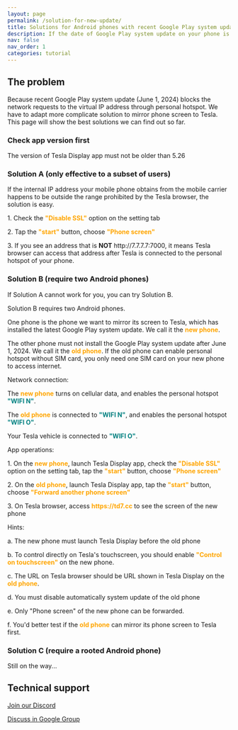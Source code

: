 ```yaml
---
layout: page
permalink: /solution-for-new-update/
title: Solutions for Android phones with recent Google Play system update?
description: If the date of Google Play system update on your phone is later than June 1, 2024, it will be more difficult to mirror your phone screen to Tesla with the Tesla Display app.
nav: false
nav_order: 1
categories: tutorial
---
```

<!-- _pages/solution-for-new-update.md -->

## The problem
<p>Because recent Google Play system update (June 1, 2024) blocks the network requests to the virtual IP address through personal hotspot. We have to adapt more complicate solution to mirror phone screen to Tesla. This page will show the best solutions we can find out so far.</p>

### Check app version first
<p>The version of Tesla Display app must not be older than 5.26</p>

### Solution A (only effective to a subset of users)
<p>If the internal IP address your mobile phone obtains from the mobile carrier happens to be outside the range prohibited by the Tesla browser, the solution is easy.</p>
<p>1. Check the <span style="color: orange"><b>"Disable SSL"</b></span> option on the setting tab</p>
<p>2. Tap the <span style="color: orange"><b>"start"</b></span> button, choose <span style="color: orange"><b>"Phone screen"</b></span></p>
<p>3. If you see an address that is <b>NOT</b> http://7.7.7.7:7000, it means Tesla browser can access that address after Tesla is connected to the personal hotspot of your phone.</p>

### Solution B (require two Android phones)
<p>If Solution A cannot work for you, you can try Solution B.</p>
<p>Solution B requires two Android phones. </p>
<p>One phone is the phone we want to mirror its screen to Tesla, which has installed the latest Google Play system update. We call it the <span style="color: orange"><b>new phone</b></span>.</p>
<p>The other phone must not install the Google Play system update after June 1, 2024. We call it the <span style="color: orange"><b>old phone</b></span>. If the old phone can enable personal hotspot without SIM card, you only need one SIM card on your new phone to access internet.</p>
<p>Network connection:</p>
<p>The <span style="color: orange"><b>new phone</b></span> turns on cellular data, and enables the personal hotspot <span style="color: teal"><b>"WIFI N"</b></span>.</p>
<p>The <span style="color: orange"><b>old phone</b></span> is connected to <span style="color: teal"><b>"WIFI N"</b></span>, and enables the personal hotspot <span style="color: teal"><b>"WIFI O"</b></span>.</p>
<p>Your Tesla vehicle is connected to <span style="color: teal"><b>"WIFI O"</b></span>.</p>
<p>App operations:</p>
<p>1. On the <span style="color: orange"><b>new phone</b></span>, launch Tesla Display app, check the <span style="color: orange"><b>"Disable SSL"</b></span> option on the setting tab, tap the <span style="color: orange"><b>"start"</b></span> button, choose <span style="color: orange"><b>"Phone screen"</b></span></p>
<p>2. On the <span style="color: orange"><b>old phone</b></span>, launch Tesla Display app, tap the <span style="color: orange"><b>"start"</b></span> button, choose <span style="color: orange"><b>"Forward another phone screen"</b></span></p>
<p>3. On Tesla browser, access <span style="color: orange"><b>https://td7.cc</b></span> to see the screen of the new phone</p>
<p>Hints:</p>
<p>a. The new phone must launch Tesla Display before the old phone</p>
<p>b. To control directly on Tesla's touchscreen, you should enable  <span style="color: orange"><b>"Control on touchscreen"</b></span> on the new phone.</p>
<p>c. The URL on Tesla browser should be URL shown in Tesla Display on the <span style="color: orange"><b>old phone</b></span>.</p>
<p>d. You must disable automatically system update of the old phone</p>
<p>e. Only "Phone screen" of the new phone can be forwarded.</p>
<p>f. You'd better test if the <span style="color: orange"><b>old phone</b></span> can mirror its phone screen to Tesla first.</p>

### Solution C (require a rooted Android phone)
<p>Still on the way...</p>

## Technical support
<p><a href ="https://discord.gg/Tvbs9uWcN9" target="_blank">Join our Discord</a></p>
<p><a href ="https://groups.google.com/g/tesla-display" target="_blank">Discuss in Google Group</a></p>
